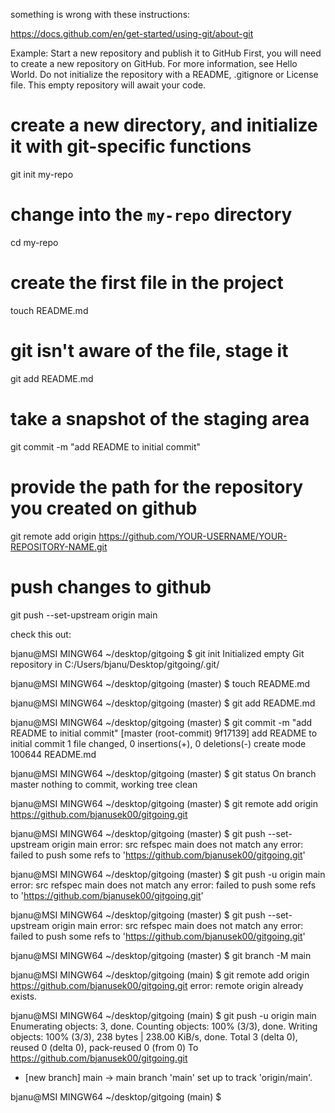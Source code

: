 something is wrong with these instructions:

https://docs.github.com/en/get-started/using-git/about-git

Example: Start a new repository and publish it to GitHub
First, you will need to create a new repository on GitHub. For more information, see Hello World. Do not initialize the repository with a README, .gitignore or License file. This empty repository will await your code.

# create a new directory, and initialize it with git-specific functions
git init my-repo

# change into the `my-repo` directory
cd my-repo

# create the first file in the project
touch README.md

# git isn't aware of the file, stage it
git add README.md

# take a snapshot of the staging area
git commit -m "add README to initial commit"

# provide the path for the repository you created on github
git remote add origin https://github.com/YOUR-USERNAME/YOUR-REPOSITORY-NAME.git

# push changes to github
git push --set-upstream origin main

check this out:

bjanu@MSI MINGW64 ~/desktop/gitgoing
$ git init
Initialized empty Git repository in C:/Users/bjanu/Desktop/gitgoing/.git/

bjanu@MSI MINGW64 ~/desktop/gitgoing (master)
$ touch README.md

bjanu@MSI MINGW64 ~/desktop/gitgoing (master)
$ git add README.md

bjanu@MSI MINGW64 ~/desktop/gitgoing (master)
$ git commit -m "add README to initial commit"
[master (root-commit) 9f17139] add README to initial commit
 1 file changed, 0 insertions(+), 0 deletions(-)
 create mode 100644 README.md

bjanu@MSI MINGW64 ~/desktop/gitgoing (master)
$ git status
On branch master
nothing to commit, working tree clean

bjanu@MSI MINGW64 ~/desktop/gitgoing (master)
$ git remote add origin https://github.com/bjanusek00/gitgoing.git

bjanu@MSI MINGW64 ~/desktop/gitgoing (master)
$ git push --set-upstream origin main
error: src refspec main does not match any
error: failed to push some refs to 'https://github.com/bjanusek00/gitgoing.git'

bjanu@MSI MINGW64 ~/desktop/gitgoing (master)
$ git push -u origin main
error: src refspec main does not match any
error: failed to push some refs to 'https://github.com/bjanusek00/gitgoing.git'

bjanu@MSI MINGW64 ~/desktop/gitgoing (master)
$ git push --set-upstream origin main
error: src refspec main does not match any
error: failed to push some refs to 'https://github.com/bjanusek00/gitgoing.git'

bjanu@MSI MINGW64 ~/desktop/gitgoing (master)
$ git branch -M main

bjanu@MSI MINGW64 ~/desktop/gitgoing (main)
$ git remote add origin https://github.com/bjanusek00/gitgoing.git
error: remote origin already exists.

bjanu@MSI MINGW64 ~/desktop/gitgoing (main)
$ git push -u origin main
Enumerating objects: 3, done.
Counting objects: 100% (3/3), done.
Writing objects: 100% (3/3), 238 bytes | 238.00 KiB/s, done.
Total 3 (delta 0), reused 0 (delta 0), pack-reused 0 (from 0)
To https://github.com/bjanusek00/gitgoing.git
 * [new branch]      main -> main
branch 'main' set up to track 'origin/main'.

bjanu@MSI MINGW64 ~/desktop/gitgoing (main)
$
